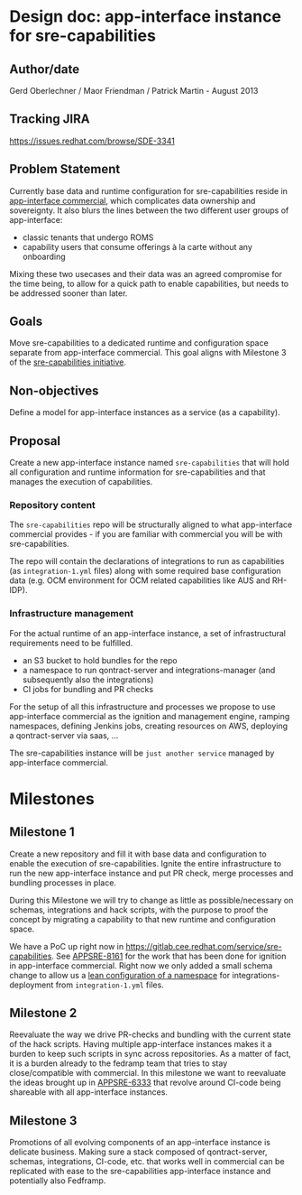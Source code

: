 # Design doc: app-interface instance for sre-capabilities

## Author/date

Gerd Oberlechner / Maor Friendman / Patrick Martin - August 2013


## Tracking JIRA

https://issues.redhat.com/browse/SDE-3341

## Problem Statement

Currently base data and runtime configuration for sre-capabilities reside in  [app-interface commercial](https://gitlab.cee.redhat.com/service/app-interface), which complicates data ownership and sovereignty. It also blurs the lines between the two different user groups of app-interface:

* classic tenants that undergo ROMS
* capability users that consume offerings à la carte without any onboarding

Mixing these two usecases and their data was an agreed compromise for the time being, to allow for a quick path to enable capabilities, but needs to be addressed sooner than later.

## Goals

Move sre-capabilities to a dedicated runtime and configuration space separate from app-interface commercial. This goal aligns with Milestone 3 of the [sre-capabilities initiative](https://gitlab.cee.redhat.com/service/app-interface/-/blob/master/docs/app-sre/initiatives/sre-capabilities.md#milestone-3-capabilities-runtime).

## Non-objectives

Define a model for app-interface instances as a service (as a capability).

## Proposal

Create a new app-interface instance named `sre-capabilities` that will hold all configuration and runtime information for sre-capabilities and that manages the execution of capabilities.

### Repository content

The `sre-capabilities` repo will be structurally aligned to what app-interface commercial provides - if you are familiar with commercial you will be with sre-capabilities.

The repo will contain the declarations of integrations to run as capabilities (as `integration-1.yml` files) along with some required base configuration data (e.g. OCM environment for OCM related capabilities like AUS and RH-IDP).

### Infrastructure management

For the actual runtime of an app-interface instance, a set of infrastructural requirements need to be fulfilled.

* an S3 bucket to hold bundles for the repo
* a namespace to run qontract-server and integrations-manager (and subsequently also the integrations)
* CI jobs for bundling and PR checks

For the setup of all this infrastructure and processes we propose to use app-interface commercial as the ignition and management engine, ramping namespaces, defining Jenkins jobs, creating resources on AWS, deploying a qontract-server via saas, ...

The sre-capabilities instance will be `just another service` managed by app-interface commercial.

# Milestones

## Milestone 1

Create a new repository and fill it with base data and configuration to enable the execution of sre-capabilities. Ignite the entire infrastructure to run the new app-interface instance and put PR check, merge processes and bundling processes in place.

During this Milestone we will try to change as little as possible/necessary on schemas, integrations and hack scripts, with the purpose to proof the concept by migrating a capability to that new runtime and configuration space.

We have a PoC up right now in https://gitlab.cee.redhat.com/service/sre-capabilities. See [APPSRE-8161](https://issues.redhat.com/browse/APPSRE-8161) for the work that has been done for ignition in app-interface commercial. Right now we only added a small schema change to allow us a [lean configuration of a namespace](https://github.com/app-sre/qontract-schemas/pull/499) for integrations-deployment from `integration-1.yml` files.

## Milestone 2

Reevaluate the way we drive PR-checks and bundling with the current state of the hack scripts. Having multiple app-interface instances makes it a burden to keep such scripts in sync across repositories. As a matter of fact, it is a burden already to the fedramp team that tries to stay close/compatible with commercial. In this milestone we want to reevaluate the ideas brought up in [APPSRE-6333](https://issues.redhat.com/browse/APPSRE-6333) that revolve around CI-code being shareable with all app-interface instances.

## Milestone 3

Promotions of all evolving components of an app-interface instance is delicate business. Making sure a stack composed of qontract-server, schemas, integrations, CI-code, etc. that works well in commercial can be replicated with ease to the sre-capabilities app-interface instance and potentially also Fedframp.
